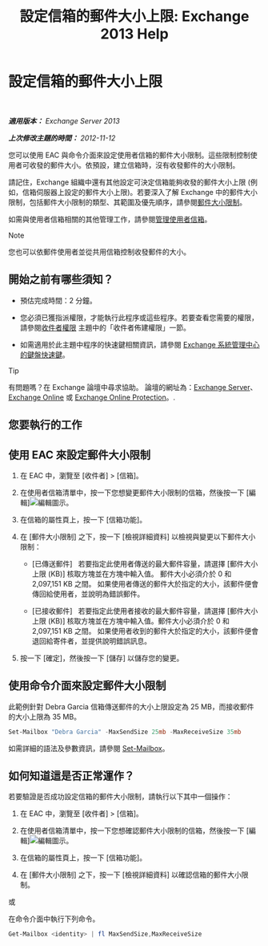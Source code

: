 ﻿---
title: '設定信箱的郵件大小上限: Exchange 2013 Help'
TOCTitle: 設定信箱的郵件大小上限
ms:assetid: d1220685-14c0-4c4f-abb2-3920f3046212
ms:mtpsurl: https://technet.microsoft.com/zh-tw/library/Bb124708(v=EXCHG.150)
ms:contentKeyID: 50554064
ms.date: 01/12/2018
mtps_version: v=EXCHG.150
ms.translationtype: HT
---

# 設定信箱的郵件大小上限

 

_**適用版本：** Exchange Server 2013_

_**上次修改主題的時間：** 2012-11-12_

您可以使用 EAC 與命令介面來設定使用者信箱的郵件大小限制。這些限制控制使用者可收發的郵件大小。依預設，建立信箱時，沒有收發郵件的大小限制。

請記住，Exchange 組織中還有其他設定可決定信箱能夠收發的郵件大小上限 (例如，信箱伺服器上設定的郵件大小上限)。若要深入了解 Exchange 中的郵件大小限制，包括郵件大小限制的類型、其範圍及優先順序，請參閱[郵件大小限制](message-size-limits-exchange-2013-help.md)。

如需與使用者信箱相關的其他管理工作，請參閱[管理使用者信箱](https://docs.microsoft.com/zh-tw/exchange/recipients-in-exchange-online/manage-user-mailboxes/manage-user-mailboxes)。


> [!NOTE]  
> 您也可以依郵件使用者並從共用信箱控制收發郵件的大小。




## 開始之前有哪些須知？

  - 預估完成時間：2 分鐘。

  - 您必須已獲指派權限，才能執行此程序或這些程序。若要查看您需要的權限，請參閱[收件者權限](recipients-permissions-exchange-2013-help.md) 主題中的「收件者佈建權限」一節。

  - 如需適用於此主題中程序的快速鍵相關資訊，請參閱 [Exchange 系統管理中心的鍵盤快速鍵](keyboard-shortcuts-in-the-exchange-admin-center-exchange-online-protection-help.md)。


> [!TIP]  
> 有問題嗎？在 Exchange 論壇中尋求協助。 論壇的網址為：<a href="https://go.microsoft.com/fwlink/p/?linkid=60612">Exchange Server</a>、 <a href="https://go.microsoft.com/fwlink/p/?linkid=267542">Exchange Online</a> 或 <a href="https://go.microsoft.com/fwlink/p/?linkid=285351">Exchange Online Protection</a>。.




## 您要執行的工作

## 使用 EAC 來設定郵件大小限制

1.  在 EAC 中，瀏覽至 \[收件者\] \> \[信箱\]。

2.  在使用者信箱清單中，按一下您想變更郵件大小限制的信箱，然後按一下 \[編輯\]![編輯圖示](images/JJ218640.6f53ccb2-1f13-4c02-bea0-30690e6ea71d(EXCHG.150).gif "編輯圖示")。

3.  在信箱的屬性頁上，按一下 \[信箱功能\]。

4.  在 \[郵件大小限制\] 之下，按一下 \[檢視詳細資料\] 以檢視與變更以下郵件大小限制：
    
      - \[已傳送郵件\]   若要指定此使用者傳送的最大郵件容量，請選擇 \[郵件大小上限 (KB)\] 核取方塊並在方塊中輸入值。 郵件大小必須介於 0 和 2,097,151 KB 之間。 如果使用者傳送的郵件大於指定的大小，該郵件便會傳回給使用者，並說明為錯誤郵件。
    
      - \[已接收郵件\]   若要指定此使用者接收的最大郵件容量，請選擇 \[郵件大小上限 (KB)\] 核取方塊並在方塊中輸入值。郵件大小必須介於 0 和 2,097,151 KB 之間。 如果使用者收到的郵件大於指定的大小，該郵件便會退回給寄件者，並提供說明錯誤訊息。

5.  按一下 \[確定\]，然後按一下 \[儲存\] 以儲存您的變更。

## 使用命令介面來設定郵件大小限制

此範例針對 Debra Garcia 信箱傳送郵件的大小上限設定為 25 MB，而接收郵件的大小上限為 35 MB。

```powershell
Set-Mailbox "Debra Garcia" -MaxSendSize 25mb -MaxReceiveSize 35mb
```

如需詳細的語法及參數資訊，請參閱 [Set-Mailbox](https://technet.microsoft.com/zh-tw/library/bb123981\(v=exchg.150\))。

## 如何知道這是否正常運作？

若要驗證是否成功設定信箱的郵件大小限制，請執行以下其中一個操作：

1.  在 EAC 中，瀏覽至 \[收件者\] \> \[信箱\]。

2.  在使用者信箱清單中，按一下您想確認郵件大小限制的信箱，然後按一下 \[編輯\]![編輯圖示](images/JJ218640.6f53ccb2-1f13-4c02-bea0-30690e6ea71d(EXCHG.150).gif "編輯圖示")。

3.  在信箱的屬性頁上，按一下 \[信箱功能\]。

4.  在 \[郵件大小限制\] 之下，按一下 \[檢視詳細資料\] 以確認信箱的郵件大小限制。

或

在命令介面中執行下列命令。

```powershell
Get-Mailbox <identity> | fl MaxSendSize,MaxReceiveSize
```


